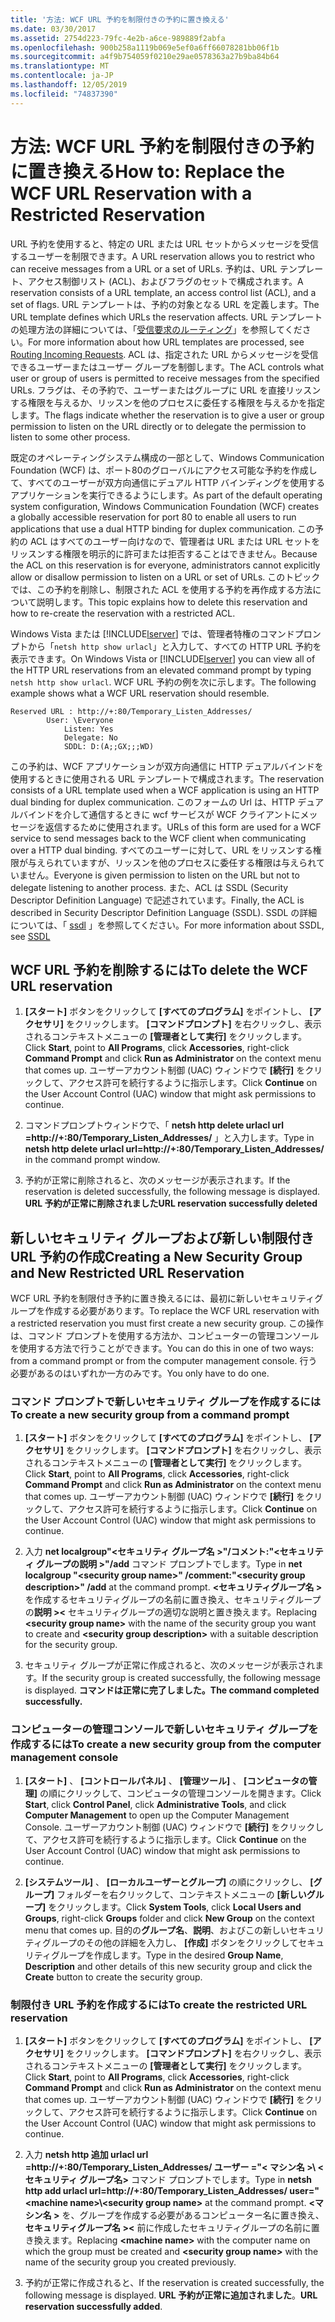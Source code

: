 ```yaml
---
title: '方法: WCF URL 予約を制限付きの予約に置き換える'
ms.date: 03/30/2017
ms.assetid: 2754d223-79fc-4e2b-a6ce-989889f2abfa
ms.openlocfilehash: 900b258a1119b069e5ef0a6ff66078281bb06f1b
ms.sourcegitcommit: a4f9b754059f0210e29ae0578363a27b9ba84b64
ms.translationtype: MT
ms.contentlocale: ja-JP
ms.lasthandoff: 12/05/2019
ms.locfileid: "74837390"
---
```

# <a name="how-to-replace-the-wcf-url-reservation-with-a-restricted-reservation"></a><span data-ttu-id="7ec8b-102">方法: WCF URL 予約を制限付きの予約に置き換える</span><span class="sxs-lookup"><span data-stu-id="7ec8b-102">How to: Replace the WCF URL Reservation with a Restricted Reservation</span></span>
<span data-ttu-id="7ec8b-103">URL 予約を使用すると、特定の URL または URL セットからメッセージを受信するユーザーを制限できます。</span><span class="sxs-lookup"><span data-stu-id="7ec8b-103">A URL reservation allows you to restrict who can receive messages from a URL or a set of URLs.</span></span> <span data-ttu-id="7ec8b-104">予約は、URL テンプレート、アクセス制御リスト (ACL)、およびフラグのセットで構成されます。</span><span class="sxs-lookup"><span data-stu-id="7ec8b-104">A reservation consists of a URL template, an access control list (ACL), and a set of flags.</span></span> <span data-ttu-id="7ec8b-105">URL テンプレートは、予約の対象となる URL を定義します。</span><span class="sxs-lookup"><span data-stu-id="7ec8b-105">The URL template defines which URLs the reservation affects.</span></span> <span data-ttu-id="7ec8b-106">URL テンプレートの処理方法の詳細については、「[受信要求のルーティング](https://go.microsoft.com/fwlink/?LinkId=136764)」を参照してください。</span><span class="sxs-lookup"><span data-stu-id="7ec8b-106">For more information about how URL templates are processed, see [Routing Incoming Requests](https://go.microsoft.com/fwlink/?LinkId=136764).</span></span> <span data-ttu-id="7ec8b-107">ACL は、指定された URL からメッセージを受信できるユーザーまたはユーザー グループを制御します。</span><span class="sxs-lookup"><span data-stu-id="7ec8b-107">The ACL controls what user or group of users is permitted to receive messages from the specified URLs.</span></span> <span data-ttu-id="7ec8b-108">フラグは、その予約で、ユーザーまたはグループに URL を直接リッスンする権限を与えるか、リッスンを他のプロセスに委任する権限を与えるかを指定します。</span><span class="sxs-lookup"><span data-stu-id="7ec8b-108">The flags indicate whether the reservation is to give a user or group permission to listen on the URL directly or to delegate the permission to listen to some other process.</span></span>  
  
 <span data-ttu-id="7ec8b-109">既定のオペレーティングシステム構成の一部として、Windows Communication Foundation (WCF) は、ポート80のグローバルにアクセス可能な予約を作成して、すべてのユーザーが双方向通信にデュアル HTTP バインディングを使用するアプリケーションを実行できるようにします。</span><span class="sxs-lookup"><span data-stu-id="7ec8b-109">As part of the default operating system configuration, Windows Communication Foundation (WCF) creates a globally accessible reservation for port 80 to enable all users to run applications that use a dual HTTP binding for duplex communication.</span></span> <span data-ttu-id="7ec8b-110">この予約の ACL はすべてのユーザー向けなので、管理者は URL または URL セットをリッスンする権限を明示的に許可または拒否することはできません。</span><span class="sxs-lookup"><span data-stu-id="7ec8b-110">Because the ACL on this reservation is for everyone, administrators cannot explicitly allow or disallow permission to listen on a URL or set of URLs.</span></span> <span data-ttu-id="7ec8b-111">このトピックでは、この予約を削除し、制限された ACL を使用する予約を再作成する方法について説明します。</span><span class="sxs-lookup"><span data-stu-id="7ec8b-111">This topic explains how to delete this reservation and how to re-create the reservation with a restricted ACL.</span></span>  
  
 <span data-ttu-id="7ec8b-112">Windows Vista または [!INCLUDE[lserver](../../../../includes/lserver-md.md)] では、管理者特権のコマンドプロンプトから「`netsh http show urlacl`」と入力して、すべての HTTP URL 予約を表示できます。</span><span class="sxs-lookup"><span data-stu-id="7ec8b-112">On Windows Vista or [!INCLUDE[lserver](../../../../includes/lserver-md.md)] you can view all of the HTTP URL reservations from an elevated command prompt by typing `netsh http show urlacl`.</span></span>  <span data-ttu-id="7ec8b-113">WCF URL 予約の例を次に示します。</span><span class="sxs-lookup"><span data-stu-id="7ec8b-113">The following example shows what a WCF URL reservation should resemble.</span></span>  

```
Reserved URL : http://+:80/Temporary_Listen_Addresses/  
        User: \Everyone  
            Listen: Yes  
            Delegate: No  
            SDDL: D:(A;;GX;;;WD)  
```

 <span data-ttu-id="7ec8b-114">この予約は、WCF アプリケーションが双方向通信に HTTP デュアルバインドを使用するときに使用される URL テンプレートで構成されます。</span><span class="sxs-lookup"><span data-stu-id="7ec8b-114">The reservation consists of a URL template used when a WCF application is using an HTTP dual binding for duplex communication.</span></span> <span data-ttu-id="7ec8b-115">このフォームの Url は、HTTP デュアルバインドを介して通信するときに wcf サービスが WCF クライアントにメッセージを返信するために使用されます。</span><span class="sxs-lookup"><span data-stu-id="7ec8b-115">URLs of this form are used for a WCF service to send messages back to the WCF client when communicating over a HTTP dual binding.</span></span> <span data-ttu-id="7ec8b-116">すべてのユーザーに対して、URL をリッスンする権限が与えられていますが、リッスンを他のプロセスに委任する権限は与えられていません。</span><span class="sxs-lookup"><span data-stu-id="7ec8b-116">Everyone is given permission to listen on the URL but not to delegate listening to another process.</span></span> <span data-ttu-id="7ec8b-117">また、ACL は SSDL (Security Descriptor Definition Language) で記述されています。</span><span class="sxs-lookup"><span data-stu-id="7ec8b-117">Finally, the ACL is described in Security Descriptor Definition Language (SSDL).</span></span> <span data-ttu-id="7ec8b-118">SSDL の詳細については、「 [ssdl](https://go.microsoft.com/fwlink/?LinkId=136789) 」を参照してください。</span><span class="sxs-lookup"><span data-stu-id="7ec8b-118">For more information about SSDL, see [SSDL](https://go.microsoft.com/fwlink/?LinkId=136789)</span></span>  
  
## <a name="to-delete-the-wcf-url-reservation"></a><span data-ttu-id="7ec8b-119">WCF URL 予約を削除するには</span><span class="sxs-lookup"><span data-stu-id="7ec8b-119">To delete the WCF URL reservation</span></span>  
  
1. <span data-ttu-id="7ec8b-120">**[スタート]** ボタンをクリックして **[すべてのプログラム]** をポイントし、 **[アクセサリ]** をクリックします。 **[コマンドプロンプト]** を右クリックし、表示されるコンテキストメニューの **[管理者として実行]** をクリックします。</span><span class="sxs-lookup"><span data-stu-id="7ec8b-120">Click **Start**, point to **All Programs**, click **Accessories**, right-click **Command Prompt** and click **Run as Administrator** on the context menu that comes up.</span></span> <span data-ttu-id="7ec8b-121">ユーザーアカウント制御 (UAC) ウィンドウで **[続行]** をクリックして、アクセス許可を続行するように指示します。</span><span class="sxs-lookup"><span data-stu-id="7ec8b-121">Click **Continue** on the User Account Control (UAC) window that might ask permissions to continue.</span></span>  
  
2. <span data-ttu-id="7ec8b-122">コマンドプロンプトウィンドウで、「 **netsh http delete urlacl url =http://+:80/Temporary_Listen_Addresses/** 」と入力します。</span><span class="sxs-lookup"><span data-stu-id="7ec8b-122">Type in **netsh http delete urlacl url=http://+:80/Temporary_Listen_Addresses/** in the command prompt window.</span></span>  
  
3. <span data-ttu-id="7ec8b-123">予約が正常に削除されると、次のメッセージが表示されます。</span><span class="sxs-lookup"><span data-stu-id="7ec8b-123">If the reservation is deleted successfully, the following message is displayed.</span></span> <span data-ttu-id="7ec8b-124">**URL 予約が正常に削除されました**</span><span class="sxs-lookup"><span data-stu-id="7ec8b-124">**URL reservation successfully deleted**</span></span>  
  
## <a name="creating-a-new-security-group-and-new-restricted-url-reservation"></a><span data-ttu-id="7ec8b-125">新しいセキュリティ グループおよび新しい制限付き URL 予約の作成</span><span class="sxs-lookup"><span data-stu-id="7ec8b-125">Creating a New Security Group and New Restricted URL Reservation</span></span>  
 <span data-ttu-id="7ec8b-126">WCF URL 予約を制限付き予約に置き換えるには、最初に新しいセキュリティグループを作成する必要があります。</span><span class="sxs-lookup"><span data-stu-id="7ec8b-126">To replace the WCF URL reservation with a restricted reservation you must first create a new security group.</span></span> <span data-ttu-id="7ec8b-127">この操作は、コマンド プロンプトを使用する方法か、コンピューターの管理コンソールを使用する方法で行うことができます。</span><span class="sxs-lookup"><span data-stu-id="7ec8b-127">You can do this in one of two ways: from a command prompt or from the computer management console.</span></span> <span data-ttu-id="7ec8b-128">行う必要があるのはいずれか一方のみです。</span><span class="sxs-lookup"><span data-stu-id="7ec8b-128">You only have to do one.</span></span>  
  
### <a name="to-create-a-new-security-group-from-a-command-prompt"></a><span data-ttu-id="7ec8b-129">コマンド プロンプトで新しいセキュリティ グループを作成するには</span><span class="sxs-lookup"><span data-stu-id="7ec8b-129">To create a new security group from a command prompt</span></span>  
  
1. <span data-ttu-id="7ec8b-130">**[スタート]** ボタンをクリックして **[すべてのプログラム]** をポイントし、 **[アクセサリ]** をクリックします。 **[コマンドプロンプト]** を右クリックし、表示されるコンテキストメニューの **[管理者として実行]** をクリックします。</span><span class="sxs-lookup"><span data-stu-id="7ec8b-130">Click **Start**, point to **All Programs**, click **Accessories**, right-click **Command Prompt** and click **Run as Administrator** on the context menu that comes up.</span></span> <span data-ttu-id="7ec8b-131">ユーザーアカウント制御 (UAC) ウィンドウで **[続行]** をクリックして、アクセス許可を続行するように指示します。</span><span class="sxs-lookup"><span data-stu-id="7ec8b-131">Click **Continue** on the User Account Control (UAC) window that might ask permissions to continue.</span></span>  
  
2. <span data-ttu-id="7ec8b-132">入力 **net localgroup"\<セキュリティ グループ名 >"/コメント:"\<セキュリティ グループの説明 >"/add** コマンド プロンプトでします。</span><span class="sxs-lookup"><span data-stu-id="7ec8b-132">Type in **net localgroup "\<security group name>" /comment:"\<security group description>" /add** at the command prompt.</span></span> <span data-ttu-id="7ec8b-133">**\<セキュリティグループ名 >** を作成するセキュリティグループの名前に置き換え、セキュリティグループの**説明 >\<** セキュリティグループの適切な説明と置き換えます。</span><span class="sxs-lookup"><span data-stu-id="7ec8b-133">Replacing **\<security group name>** with the name of the security group you want to create and **\<security group description>** with a suitable description for the security group.</span></span>  
  
3. <span data-ttu-id="7ec8b-134">セキュリティ グループが正常に作成されると、次のメッセージが表示されます。</span><span class="sxs-lookup"><span data-stu-id="7ec8b-134">If the security group is created successfully, the following message is displayed.</span></span> <span data-ttu-id="7ec8b-135">**コマンドは正常に完了しました。**</span><span class="sxs-lookup"><span data-stu-id="7ec8b-135">**The command completed successfully.**</span></span>  
  
### <a name="to-create-a-new-security-group-from-the-computer-management-console"></a><span data-ttu-id="7ec8b-136">コンピューターの管理コンソールで新しいセキュリティ グループを作成するには</span><span class="sxs-lookup"><span data-stu-id="7ec8b-136">To create a new security group from the computer management console</span></span>  
  
1. <span data-ttu-id="7ec8b-137">**[スタート]** 、 **[コントロールパネル]** 、 **[管理ツール]** 、 **[コンピュータの管理]** の順にクリックして、コンピュータの管理コンソールを開きます。</span><span class="sxs-lookup"><span data-stu-id="7ec8b-137">Click **Start**, click **Control Panel**, click **Administrative Tools**, and click **Computer Management** to open up the Computer Management Console.</span></span> <span data-ttu-id="7ec8b-138">ユーザーアカウント制御 (UAC) ウィンドウで **[続行]** をクリックして、アクセス許可を続行するように指示します。</span><span class="sxs-lookup"><span data-stu-id="7ec8b-138">Click **Continue** on the User Account Control (UAC) window that might ask permissions to continue.</span></span>  
  
2. <span data-ttu-id="7ec8b-139">**[システムツール]** 、 **[ローカルユーザーとグループ]** の順にクリックし、 **[グループ]** フォルダーを右クリックして、コンテキストメニューの **[新しいグループ]** をクリックします。</span><span class="sxs-lookup"><span data-stu-id="7ec8b-139">Click **System Tools**, click **Local Users and Groups**, right-click **Groups** folder and click **New Group** on the context menu that comes up.</span></span> <span data-ttu-id="7ec8b-140">目的の**グループ名**、**説明**、およびこの新しいセキュリティグループのその他の詳細を入力し、 **[作成]** ボタンをクリックしてセキュリティグループを作成します。</span><span class="sxs-lookup"><span data-stu-id="7ec8b-140">Type in the desired **Group Name**, **Description** and other details of this new security group and click the **Create** button to create the security group.</span></span>  
  
### <a name="to-create-the-restricted-url-reservation"></a><span data-ttu-id="7ec8b-141">制限付き URL 予約を作成するには</span><span class="sxs-lookup"><span data-stu-id="7ec8b-141">To create the restricted URL reservation</span></span>  
  
1. <span data-ttu-id="7ec8b-142">**[スタート]** ボタンをクリックして **[すべてのプログラム]** をポイントし、 **[アクセサリ]** をクリックします。 **[コマンドプロンプト]** を右クリックし、表示されるコンテキストメニューの **[管理者として実行]** をクリックします。</span><span class="sxs-lookup"><span data-stu-id="7ec8b-142">Click **Start**, point to **All Programs**, click **Accessories**, right-click **Command Prompt** and click **Run as Administrator** on the context menu that comes up.</span></span> <span data-ttu-id="7ec8b-143">ユーザーアカウント制御 (UAC) ウィンドウで **[続行]** をクリックして、アクセス許可を続行するように指示します。</span><span class="sxs-lookup"><span data-stu-id="7ec8b-143">Click **Continue** on the User Account Control (UAC) window that might ask permissions to continue.</span></span>  
  
2. <span data-ttu-id="7ec8b-144">入力 **netsh http 追加 urlacl url =http://+:80/Temporary_Listen_Addresses/ ユーザー ="\< マシン名 >\\ < セキュリティ グループ名\>** コマンド プロンプトでします。</span><span class="sxs-lookup"><span data-stu-id="7ec8b-144">Type in **netsh http add urlacl url=http://+:80/Temporary_Listen_Addresses/ user="\<machine name>\\<security group name\>** at the command prompt.</span></span> <span data-ttu-id="7ec8b-145">**\<マシン名 >** を、グループを作成する必要があるコンピューター名に置き換え、**セキュリティグループ名 >\<** 前に作成したセキュリティグループの名前に置き換えます。</span><span class="sxs-lookup"><span data-stu-id="7ec8b-145">Replacing **\<machine name>** with the computer name on which the group must be created and **\<security group name>** with the name of the security group you created previously.</span></span>  
  
3. <span data-ttu-id="7ec8b-146">予約が正常に作成されると、</span><span class="sxs-lookup"><span data-stu-id="7ec8b-146">If the reservation is created successfully, the following message is displayed.</span></span> <span data-ttu-id="7ec8b-147">**URL 予約が正常に追加されました**。</span><span class="sxs-lookup"><span data-stu-id="7ec8b-147">**URL reservation successfully added**.</span></span>
